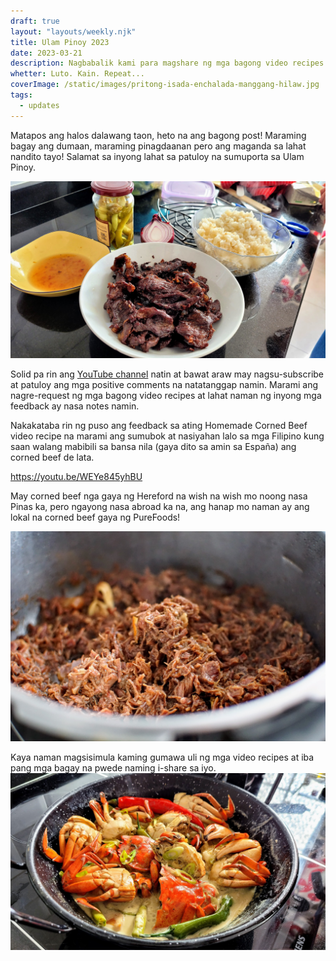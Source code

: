 ```yaml
---
draft: true
layout: "layouts/weekly.njk"
title: Ulam Pinoy 2023
date: 2023-03-21
description: Nagbabalik kami para magshare ng mga bagong video recipes at iba pa...
whetter: Luto. Kain. Repeat...
coverImage: /static/images/pritong-isada-enchalada-manggang-hilaw.jpg
tags:
  - updates
---
```


Matapos ang halos dalawang taon, heto na ang bagong post! Maraming bagay ang dumaan, maraming pinagdaanan pero ang maganda sa lahat nandito tayo! Salamat sa inyong lahat sa patuloy na sumuporta sa Ulam Pinoy. 

![Cured spiced beef and fried rice](/static/images/beef-tapa-sinangag.jpg)

Solid pa rin ang [YouTube channel](https://www.youtube.com/@ulampinoy) natin at bawat araw may nagsu-subscribe at patuloy ang mga positive comments na natatanggap namin. Marami ang nagre-request ng mga bagong video recipes at lahat naman ng inyong mga feedback ay nasa notes namin.

Nakakataba rin ng puso ang feedback sa ating Homemade Corned Beef video recipe na marami ang sumubok at nasiyahan lalo sa mga Filipino kung saan walang mabibili sa bansa nila (gaya dito sa amin sa España) ang corned beef de lata. 

https://youtu.be/WEYe845yhBU

May corned beef nga gaya ng Hereford na wish na wish mo noong nasa Pinas ka, pero ngayong nasa abroad ka na, ang hanap mo naman ay ang lokal na corned beef gaya ng PureFoods! 

![Corned beef just out of the food cookr](/static/images/corned-beef-cooker.jpg)

Kaya naman magsisimula kaming gumawa uli ng mga video recipes at iba pang mga bagay na pwede naming i-share sa iyo.
![Ginataang alimango sa wok](/static/images/ginataang-alimango-wok.jpg)





